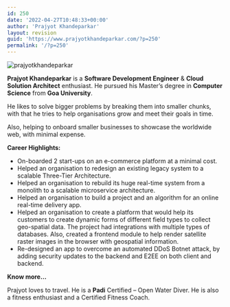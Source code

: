 ```yaml
---
id: 250
date: '2022-04-27T10:48:33+00:00'
author: 'Prajyot Khandeparkar'
layout: revision
guid: 'https://www.prajyotkhandeparkar.com/?p=250'
permalink: '/?p=250'
---
```


![prajyotkhandeparkar](https://www.prajyotkhandeparkar.com/wp-content/uploads/2022/04/20210224_1245511-225x300.jpg)

**Prajyot Khandeparkar** is a **Software Development Engineer** &amp; **Cloud Solution Architect** enthusiast. He pursued his Master’s degree in **Computer Science** from **Goa University**.

He likes to solve bigger problems by breaking them into smaller chunks, with that he tries to help organisations grow and meet their goals in time.

Also, helping to onboard smaller businesses to showcase the worldwide web, with minimal expense.

**Career Highlights:**

- On-boarded 2 start-ups on an e-commerce platform at a minimal cost.
- Helped an organisation to redesign an existing legacy system to a scalable Three-Tier Architecture.
- Helped an organisation to rebuild its huge real-time system from a monolith to a scalable microservice architecture.
- Helped an organisation to build a project and an algorithm for an online real-time delivery app.
- Helped an organisation to create a platform that would help its customers to create dynamic forms of different field types to collect geo-spatial data. The project had integrations with multiple types of databases. Also, created a frontend module to help render satellite raster images in the browser with geospatial information.
- Re-designed an app to overcome an automated DDoS Botnet attack, by adding security updates to the backend and E2EE on both client and backend.

**Know more…**

Prajyot loves to travel. He is a **Padi** Certified – Open Water Diver. He is also a fitness enthusiast and a Certified Fitness Coach.